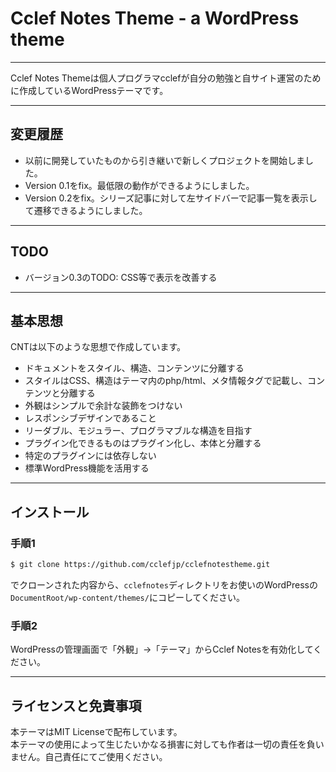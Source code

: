 # Cclef Notes Theme - a WordPress theme

---

Cclef Notes Themeは個人プログラマcclefが自分の勉強と自サイト運営のために作成しているWordPressテーマです。  


---

## 変更履歴

* 以前に開発していたものから引き継いで新しくプロジェクトを開始しました。
* Version 0.1をfix。最低限の動作ができるようにしました。
* Version 0.2をfix。シリーズ記事に対して左サイドバーで記事一覧を表示して遷移できるようにしました。


---

## TODO

* バージョン0.3のTODO: CSS等で表示を改善する

---

## 基本思想

CNTは以下のような思想で作成しています。

* ドキュメントをスタイル、構造、コンテンツに分離する
* スタイルはCSS、構造はテーマ内のphp/html、メタ情報タグで記載し、コンテンツと分離する
* 外観はシンプルで余計な装飾をつけない
* レスポンシブデザインであること
* リーダブル、モジュラー、プログラマブルな構造を目指す
* プラグイン化できるものはプラグイン化し、本体と分離する
* 特定のプラグインには依存しない
* 標準WordPress機能を活用する

---

## インストール

### 手順1

```sh
$ git clone https://github.com/cclefjp/cclefnotestheme.git
```
でクローンされた内容から、`cclefnotes`ディレクトリをお使いのWordPressの`DocumentRoot/wp-content/themes/`にコピーしてください。

### 手順2
WordPressの管理画面で「外観」→「テーマ」からCclef Notesを有効化してください。

---

## ライセンスと免責事項

本テーマはMIT Licenseで配布しています。  
本テーマの使用によって生じたいかなる損害に対しても作者は一切の責任を負いません。自己責任にてご使用ください。

